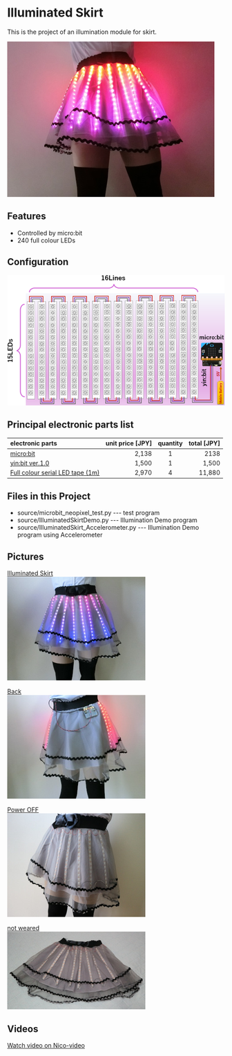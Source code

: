 Illuminated Skirt
=========

This is the project of an illumination module for skirt.

![Illuminated Skirt](img/IlluminatedSkirt_thum.jpg)


## Features

+ Controlled by micro:bit
+ 240 full colour LEDs


## Configuration

![Configuration](img/Configuration.png)


## Principal electronic parts list

|electronic parts|unit price [JPY]|quantity|total [JPY]|
|:-----------|------------:|:------------:|------------:|
|[micro:bit](https://microbit.org/)|2,138|1|2138|
|[yin:bit ver.1.0](https://github.com/GomiHgy/yin_bit)|1,500|1|1,500|
|[Full colour serial LED tape (1m)](https://www.switch-science.com/catalog/1399/)|2,970|4|11,880|


## Files in this Project

+ source/microbit_neopixel_test.py --- test program
+ source/IlluminatedSkirtDemo.py --- Illumination Demo program
+ source/IlluminatedSkirt_Accelerometer.py --- Illumination Demo program using Accelerometer


## Pictures

[Illuminated Skirt](img/IlluminatedSkirt1.jpg)  
![Illuminated Skirt](img/IlluminatedSkirt1_thum.jpg)

[Back](img/IlluminatedSkirtBack.jpg)  
![Illuminated Skirt](img/IlluminatedSkirtBack_thum.jpg)

[Power OFF](img/IlluminatedSkirt2.jpg)  
![Illuminated Skirt](img/IlluminatedSkirt2_thum.jpg)

[not weared](img/IlluminatedSkirt3.jpg)  
![Illuminated Skirt](img/IlluminatedSkirt3_thum.jpg)


## Videos

[Watch video on Nico-video](https://www.nicovideo.jp/watch/sm35141886)

